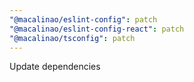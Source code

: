 ```yaml
---
"@macalinao/eslint-config": patch
"@macalinao/eslint-config-react": patch
"@macalinao/tsconfig": patch
---
```


Update dependencies
